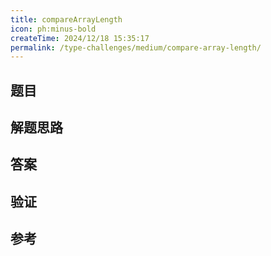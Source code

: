 ```yaml
---
title: compareArrayLength
icon: ph:minus-bold
createTime: 2024/12/18 15:35:17
permalink: /type-challenges/medium/compare-array-length/
---
```


## 题目

## 解题思路

## 答案

## 验证

## 参考
